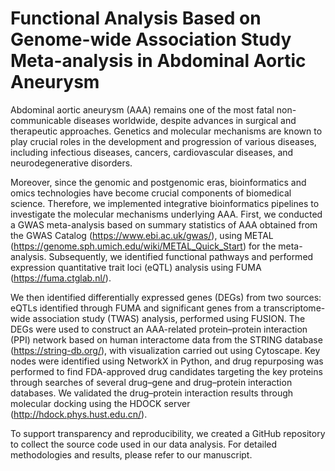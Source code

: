 # Functional Analysis Based on Genome-wide Association Study Meta-analysis in Abdominal Aortic Aneurysm 

Abdominal aortic aneurysm (AAA) remains one of the most fatal non-communicable diseases worldwide, despite advances in surgical and therapeutic approaches. Genetics and molecular mechanisms are known to play crucial roles in the development and progression of various diseases, including infectious diseases, cancers, cardiovascular diseases, and neurodegenerative disorders.

Moreover, since the genomic and postgenomic eras, bioinformatics and omics technologies have become crucial components of biomedical science. Therefore, we implemented integrative bioinformatics pipelines to investigate the molecular mechanisms underlying AAA. First, we conducted a GWAS meta-analysis based on summary statistics of AAA obtained from the GWAS Catalog (https://www.ebi.ac.uk/gwas/), using METAL (https://genome.sph.umich.edu/wiki/METAL_Quick_Start) for the meta-analysis. Subsequently, we identified functional pathways and performed expression quantitative trait loci (eQTL) analysis using FUMA (https://fuma.ctglab.nl/).

We then identified differentially expressed genes (DEGs) from two sources: eQTLs identified through FUMA and significant genes from a transcriptome-wide association study (TWAS) analysis, performed using FUSION. The DEGs were used to construct an AAA-related protein–protein interaction (PPI) network based on human interactome data from the STRING database (https://string-db.org/), with visualization carried out using Cytoscape. Key nodes were identified using NetworkX in Python, and drug repurposing was performed to find FDA-approved drug candidates targeting the key proteins through searches of several drug–gene and drug–protein interaction databases. We validated the drug–protein interaction results through molecular docking using the HDOCK server (http://hdock.phys.hust.edu.cn/).

To support transparency and reproducibility, we created a GitHub repository to collect the source code used in our data analysis. For detailed methodologies and results, please refer to our manuscript.
